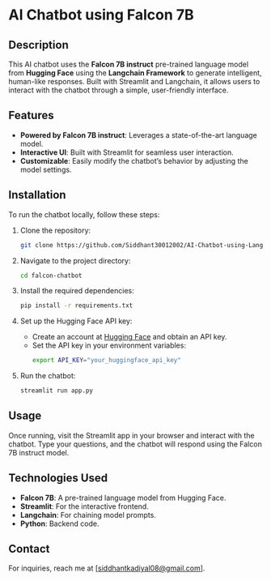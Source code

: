 # AI Chatbot using Falcon 7B

## Description
This AI chatbot uses the **Falcon 7B instruct** pre-trained language model from **Hugging Face** using the **Langchain Framework** to generate intelligent, human-like responses. Built with Streamlit and Langchain, it allows users to interact with the chatbot through a simple, user-friendly interface.

## Features
- **Powered by Falcon 7B instruct**: Leverages a state-of-the-art language model.
- **Interactive UI**: Built with Streamlit for seamless user interaction.
- **Customizable**: Easily modify the chatbot’s behavior by adjusting the model settings.

## Installation

To run the chatbot locally, follow these steps:

1. Clone the repository:
    ```bash
    git clone https://github.com/Siddhant30012002/AI-Chatbot-using-Langchain-and-Streamlit.git
    ```

2. Navigate to the project directory:
    ```bash
    cd falcon-chatbot
    ```

3. Install the required dependencies:
    ```bash
    pip install -r requirements.txt
    ```

4. Set up the Hugging Face API key:
    - Create an account at [Hugging Face](https://huggingface.co/) and obtain an API key.
    - Set the API key in your environment variables:
      ```bash
      export API_KEY="your_huggingface_api_key"
      ```

5. Run the chatbot:
    ```bash
    streamlit run app.py
    ```

## Usage

Once running, visit the Streamlit app in your browser and interact with the chatbot. Type your questions, and the chatbot will respond using the Falcon 7B instruct model.

## Technologies Used
- **Falcon 7B**: A pre-trained language model from Hugging Face.
- **Streamlit**: For the interactive frontend.
- **Langchain**: For chaining model prompts.
- **Python**: Backend code.


## Contact
For inquiries, reach me at [siddhantkadiyal08@gmail.com].
